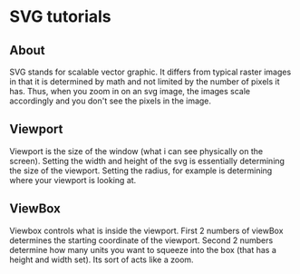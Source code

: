 # SVG tutorials

## About

SVG stands for scalable vector graphic. It differs from typical raster images in that it is determined by math and not limited by the number of pixels it has. Thus, when you zoom in on an svg image, the images scale accordingly and you don't see the pixels in the image.

## Viewport

Viewport is the size of the window (what i can see physically on the screen). Setting the width and height of the svg is essentially determining the size of the viewport. Setting the radius, for example is determining where your viewport is looking at.

## ViewBox

Viewbox controls what is inside the viewport. First 2 numbers of viewBox determines the starting coordinate of the viewport. Second 2 numbers determine how many units you want to squeeze into the box (that has a height and width set). Its sort of acts like a zoom.

